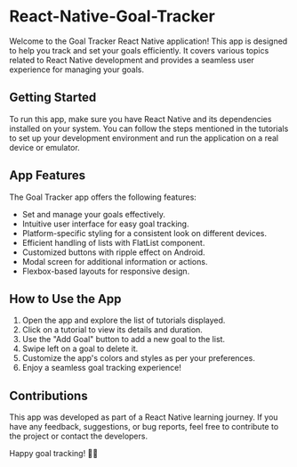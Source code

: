 # React-Native-Goal-Tracker

Welcome to the Goal Tracker React Native application! This app is designed to help you track and set your goals efficiently. It covers various topics related to React Native development and provides a seamless user experience for managing your goals.

## Getting Started

To run this app, make sure you have React Native and its dependencies installed on your system. You can follow the steps mentioned in the tutorials to set up your development environment and run the application on a real device or emulator.

## App Features

The Goal Tracker app offers the following features:

- Set and manage your goals effectively.
- Intuitive user interface for easy goal tracking.
- Platform-specific styling for a consistent look on different devices.
- Efficient handling of lists with FlatList component.
- Customized buttons with ripple effect on Android.
- Modal screen for additional information or actions.
- Flexbox-based layouts for responsive design.

## How to Use the App

1. Open the app and explore the list of tutorials displayed.
2. Click on a tutorial to view its details and duration.
3. Use the "Add Goal" button to add a new goal to the list.
4. Swipe left on a goal to delete it.
5. Customize the app's colors and styles as per your preferences.
6. Enjoy a seamless goal tracking experience!

## Contributions

This app was developed as part of a React Native learning journey. If you have any feedback, suggestions, or bug reports, feel free to contribute to the project or contact the developers.

Happy goal tracking! 🎯🚀
